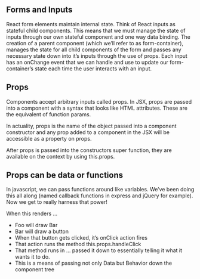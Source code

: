 ## Forms and Inputs
React form elements maintain internal state. Think of React inputs as stateful child components. This means that we must manage the state of inputs through our own stateful component and one way data binding. The creation of a parent component (which we’ll refer to as form-container), manages the state for all child components of the form and passes any necessary state down into it’s inputs through the use of props. Each input has an onChange event that we can handle and use to update our form-container’s state each time the user interacts with an input.

## Props
Components accept arbitrary inputs called props. In JSX, props are passed into a component with a syntax that looks like HTML attributes. These are the equivalent of function params.

In actuality, props is the name of the object passed into a component constructor and any prop added to a component in the JSX will be accessible as a property on props.

After props is passed into the constructors super function, they are available on the context by using this.props.


## Props can be data or functions
In javascript, we can pass functions around like variables. We’ve been doing this all along (named callback functions in express and jQuery for example). Now we get to really harness that power!

When this renders …

*  Foo will draw Bar
*  Bar will draw a button
* When that button gets clicked, it’s onClick action fires
* That action runs the method this.props.handleClick
* That method runs in <Foo> … <Foo> passed it down to <Bar> essentially telling it what it wants it to do.
* This is a means of passing not only Data but Behavior down the component tree
